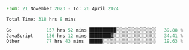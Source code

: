 <!--START_SECTION:waka-->

```rust
From: 21 November 2023 - To: 26 April 2024

Total Time: 318 hrs 8 mins

Go             157 hrs 52 mins ██████████░░░░░░░░░░░░░░░   39.88 %
JavaScript     136 hrs 12 mins ████████▓░░░░░░░░░░░░░░░░   34.41 %
Other          77 hrs 43 mins  █████░░░░░░░░░░░░░░░░░░░░   19.63 %
```

<!--END_SECTION:waka-->
